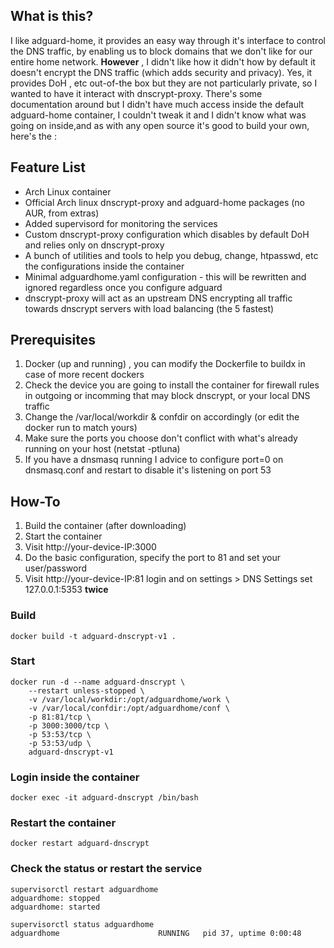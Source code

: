 ## What is this?
I like adguard-home, it provides an easy way through it's interface to control the DNS traffic, by enabling us to block domains that we don't like for our entire home network.
**However** , I didn't like how it didn't how by default it doesn't encrypt the DNS traffic (which adds security and privacy).
Yes, it provides DoH , etc out-of-the box but they are not particularly private, so I wanted to have it interact with dnscrypt-proxy.
There's some documentation around but I didn't have much access inside the default adguard-home container, I couldn't tweak it and I didn't know what was going on inside,and as with any open source it's good to build your own, here's the : 

## Feature List
- Arch Linux container
- Official Arch linux dnscrypt-proxy and adguard-home packages (no AUR, from extras)
- Added supervisord for monitoring the services
- Custom dnscrypt-proxy configuration which disables by default DoH and relies only on dnscrypt-proxy 
- A bunch of utilities and tools to help you debug, change, htpasswd, etc the configurations inside the container
- Minimal adguardhome.yaml configuration - this will be rewritten and ignored regardless once you configure adguard
- dnscrypt-proxy will act as an upstream DNS encrypting all traffic towards dnscrypt servers with load balancing (the 5 fastest)


## Prerequisites
1) Docker (up and running) , you can modify the Dockerfile to buildx in case of more recent dockers
2) Check the device you are going to install the container for firewall rules in outgoing or incomming that may block dnscrypt, or your local DNS traffic
3) Change the /var/local/workdir & confdir on accordingly (or edit the docker run to match yours)
4) Make sure the ports you choose don't conflict with what's already running on your host (netstat -ptluna)
5) If you have a dnsmasq running I advice to configure port=0 on dnsmasq.conf and restart to disable it's listening on port 53


## How-To
1) Build the container (after downloading)
2) Start the container
3) Visit http://your-device-IP:3000
4) Do the basic configuration, specify the port to 81 and set your user/password
5) Visit http://your-device-IP:81 login and on settings > DNS Settings set 127.0.0.1:5353 **twice**

### Build
```
docker build -t adguard-dnscrypt-v1 .
```
### Start
```
docker run -d --name adguard-dnscrypt \
    --restart unless-stopped \
    -v /var/local/workdir:/opt/adguardhome/work \
    -v /var/local/confdir:/opt/adguardhome/conf \
    -p 81:81/tcp \
    -p 3000:3000/tcp \
    -p 53:53/tcp \
    -p 53:53/udp \
    adguard-dnscrypt-v1
```

### Login inside the container
```
docker exec -it adguard-dnscrypt /bin/bash
```

### Restart the container
```
docker restart adguard-dnscrypt
```

### Check the status or restart the service
```
supervisorctl restart adguardhome
adguardhome: stopped
adguardhome: started

supervisorctl status adguardhome
adguardhome                      RUNNING   pid 37, uptime 0:00:48
```




